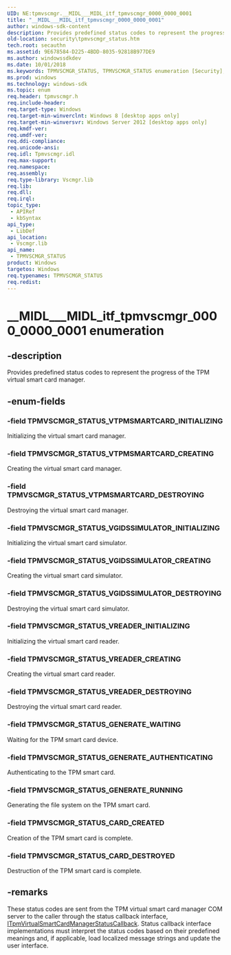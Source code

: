 ```yaml
---
UID: NE:tpmvscmgr.__MIDL___MIDL_itf_tpmvscmgr_0000_0000_0001
title: "__MIDL___MIDL_itf_tpmvscmgr_0000_0000_0001"
author: windows-sdk-content
description: Provides predefined status codes to represent the progress of the TPM virtual smart card manager.
old-location: security\tpmvscmgr_status.htm
tech.root: secauthn
ms.assetid: 9E678584-D225-4BDD-8035-92818B977DE9
ms.author: windowssdkdev
ms.date: 10/01/2018
ms.keywords: TPMVSCMGR_STATUS, TPMVSCMGR_STATUS enumeration [Security], TPMVSCMGR_STATUS_CARD_CREATED, TPMVSCMGR_STATUS_CARD_DESTROYED, TPMVSCMGR_STATUS_GENERATE_AUTHENTICATING, TPMVSCMGR_STATUS_GENERATE_RUNNING, TPMVSCMGR_STATUS_GENERATE_WAITING, TPMVSCMGR_STATUS_VGIDSSIMULATOR_CREATING, TPMVSCMGR_STATUS_VGIDSSIMULATOR_DESTROYING, TPMVSCMGR_STATUS_VGIDSSIMULATOR_INITIALIZING, TPMVSCMGR_STATUS_VREADER_CREATING, TPMVSCMGR_STATUS_VREADER_DESTROYING, TPMVSCMGR_STATUS_VREADER_INITIALIZING, TPMVSCMGR_STATUS_VTPMSMARTCARD_CREATING, TPMVSCMGR_STATUS_VTPMSMARTCARD_DESTROYING, TPMVSCMGR_STATUS_VTPMSMARTCARD_INITIALIZING, __MIDL___MIDL_itf_tpmvscmgr_0000_0000_0001, security.tpmvscmgr_status, tpmvscmgr/TPMVSCMGR_STATUS, tpmvscmgr/TPMVSCMGR_STATUS_CARD_CREATED, tpmvscmgr/TPMVSCMGR_STATUS_CARD_DESTROYED, tpmvscmgr/TPMVSCMGR_STATUS_GENERATE_AUTHENTICATING, tpmvscmgr/TPMVSCMGR_STATUS_GENERATE_RUNNING, tpmvscmgr/TPMVSCMGR_STATUS_GENERATE_WAITING, tpmvscmgr/TPMVSCMGR_STATUS_VGIDSSIMULATOR_CREATING, tpmvscmgr/TPMVSCMGR_STATUS_VGIDSSIMULATOR_DESTROYING, tpmvscmgr/TPMVSCMGR_STATUS_VGIDSSIMULATOR_INITIALIZING, tpmvscmgr/TPMVSCMGR_STATUS_VREADER_CREATING, tpmvscmgr/TPMVSCMGR_STATUS_VREADER_DESTROYING, tpmvscmgr/TPMVSCMGR_STATUS_VREADER_INITIALIZING, tpmvscmgr/TPMVSCMGR_STATUS_VTPMSMARTCARD_CREATING, tpmvscmgr/TPMVSCMGR_STATUS_VTPMSMARTCARD_DESTROYING, tpmvscmgr/TPMVSCMGR_STATUS_VTPMSMARTCARD_INITIALIZING
ms.prod: windows
ms.technology: windows-sdk
ms.topic: enum
req.header: tpmvscmgr.h
req.include-header: 
req.target-type: Windows
req.target-min-winverclnt: Windows 8 [desktop apps only]
req.target-min-winversvr: Windows Server 2012 [desktop apps only]
req.kmdf-ver: 
req.umdf-ver: 
req.ddi-compliance: 
req.unicode-ansi: 
req.idl: Tpmvscmgr.idl
req.max-support: 
req.namespace: 
req.assembly: 
req.type-library: Vscmgr.lib
req.lib: 
req.dll: 
req.irql: 
topic_type:
 - APIRef
 - kbSyntax
api_type:
 - LibDef
api_location:
 - Vscmgr.lib
api_name:
 - TPMVSCMGR_STATUS
product: Windows
targetos: Windows
req.typenames: TPMVSCMGR_STATUS
req.redist: 
---
```


# __MIDL___MIDL_itf_tpmvscmgr_0000_0000_0001 enumeration


## -description


Provides predefined status codes to represent the progress of the TPM virtual smart card manager.


## -enum-fields




### -field TPMVSCMGR_STATUS_VTPMSMARTCARD_INITIALIZING

Initializing the virtual smart card 	manager.


### -field TPMVSCMGR_STATUS_VTPMSMARTCARD_CREATING

Creating the virtual smart card manager.


### -field TPMVSCMGR_STATUS_VTPMSMARTCARD_DESTROYING

Destroying the virtual smart card manager.


### -field TPMVSCMGR_STATUS_VGIDSSIMULATOR_INITIALIZING

Initializing  the virtual smart card simulator.


### -field TPMVSCMGR_STATUS_VGIDSSIMULATOR_CREATING

Creating the virtual smart card simulator.


### -field TPMVSCMGR_STATUS_VGIDSSIMULATOR_DESTROYING

Destroying the virtual smart card simulator.


### -field TPMVSCMGR_STATUS_VREADER_INITIALIZING

Initializing the virtual smart card reader.


### -field TPMVSCMGR_STATUS_VREADER_CREATING

Creating the virtual smart card reader.


### -field TPMVSCMGR_STATUS_VREADER_DESTROYING

Destroying the virtual smart card reader.


### -field TPMVSCMGR_STATUS_GENERATE_WAITING

Waiting for the TPM smart card device.


### -field TPMVSCMGR_STATUS_GENERATE_AUTHENTICATING

Authenticating to the TPM smart card.


### -field TPMVSCMGR_STATUS_GENERATE_RUNNING

Generating the file system on the TPM smart card.


### -field TPMVSCMGR_STATUS_CARD_CREATED

Creation of the TPM smart card  is complete.


### -field TPMVSCMGR_STATUS_CARD_DESTROYED

Destruction of the TPM smart card is complete.


## -remarks



These status codes are sent from the TPM virtual smart card manager COM server to the caller through the status callback interface, <a href="https://msdn.microsoft.com/6CB62E42-16FD-453F-9566-B4DFCDAC7368">ITpmVirtualSmartCardManagerStatusCallback</a>. Status callback interface implementations must interpret the status codes based on their predefined meanings and, if applicable, load localized message strings and update the user interface.



